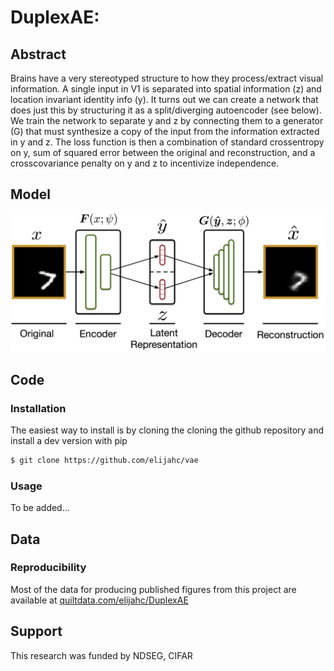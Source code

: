 DuplexAE:
============

Abstract
--------
Brains have a very stereotyped structure to how they process/extract visual information. A single input in V1 is separated into spatial information (z) and location invariant identity info (y). It turns out we can create a network that does just this by structuring it as a split/diverging autoencoder (see below). We train the network to separate y and z by connecting them to a generator (G) that must synthesize a copy of the input from the information extracted in y and z. The loss function is then a combination of standard crossentropy on y, sum of squared error between the original and reconstruction, and a crosscovariance penalty on y and z to incentivize independence.

## Model
![Duplex AE Model](doc/model_diagram.png)

Code
----

### Installation

The easiest way to install is by cloning the cloning the github repository and install a dev version with pip

```bash
$ git clone https://github.com/elijahc/vae

```

### Usage

To be added...

Data
------

### Reproducibility

Most of the data for producing published figures from this project are available at [quiltdata.com/elijahc/DuplexAE](https://quiltdata.com/elijahc/DuplexAE)

Support
-------
This research was funded by NDSEG, CIFAR
